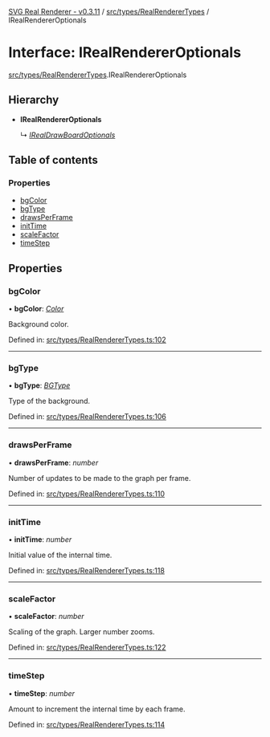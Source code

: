 [SVG Real Renderer - v0.3.11](../docs.md) / [src/types/RealRendererTypes](../modules/src_types_realrenderertypes.md) / IRealRendererOptionals

# Interface: IRealRendererOptionals

[src/types/RealRendererTypes](../modules/src_types_realrenderertypes.md).IRealRendererOptionals

## Hierarchy

* **IRealRendererOptionals**

  ↳ [*IRealDrawBoardOptionals*](src_types_realdrawboardtypes.irealdrawboardoptionals.md)

## Table of contents

### Properties

- [bgColor](src_types_realrenderertypes.irealrendereroptionals.md#bgcolor)
- [bgType](src_types_realrenderertypes.irealrendereroptionals.md#bgtype)
- [drawsPerFrame](src_types_realrenderertypes.irealrendereroptionals.md#drawsperframe)
- [initTime](src_types_realrenderertypes.irealrendereroptionals.md#inittime)
- [scaleFactor](src_types_realrenderertypes.irealrendereroptionals.md#scalefactor)
- [timeStep](src_types_realrenderertypes.irealrendereroptionals.md#timestep)

## Properties

### bgColor

• **bgColor**: [*Color*](../modules/src_types_realrenderertypes.md#color)

Background color.

Defined in: [src/types/RealRendererTypes.ts:102](https://github.com/HarshKhandeparkar/svg-real-renderer/blob/eb44e85/src/types/RealRendererTypes.ts#L102)

___

### bgType

• **bgType**: [*BGType*](../modules/src_types_realrenderertypes.md#bgtype)

Type of the background.

Defined in: [src/types/RealRendererTypes.ts:106](https://github.com/HarshKhandeparkar/svg-real-renderer/blob/eb44e85/src/types/RealRendererTypes.ts#L106)

___

### drawsPerFrame

• **drawsPerFrame**: *number*

Number of updates to be made to the graph per frame.

Defined in: [src/types/RealRendererTypes.ts:110](https://github.com/HarshKhandeparkar/svg-real-renderer/blob/eb44e85/src/types/RealRendererTypes.ts#L110)

___

### initTime

• **initTime**: *number*

Initial value of the internal time.

Defined in: [src/types/RealRendererTypes.ts:118](https://github.com/HarshKhandeparkar/svg-real-renderer/blob/eb44e85/src/types/RealRendererTypes.ts#L118)

___

### scaleFactor

• **scaleFactor**: *number*

Scaling of the graph. Larger number zooms.

Defined in: [src/types/RealRendererTypes.ts:122](https://github.com/HarshKhandeparkar/svg-real-renderer/blob/eb44e85/src/types/RealRendererTypes.ts#L122)

___

### timeStep

• **timeStep**: *number*

Amount to increment the internal time by each frame.

Defined in: [src/types/RealRendererTypes.ts:114](https://github.com/HarshKhandeparkar/svg-real-renderer/blob/eb44e85/src/types/RealRendererTypes.ts#L114)
